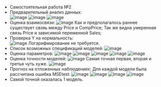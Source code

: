 * Самостоятельная работа №2
* Предварительный анализ данных:  
![image](https://user-images.githubusercontent.com/93386717/197141827-9fa69bd0-71d4-4467-b5cc-69724bbdca87.png)
![image](https://user-images.githubusercontent.com/93386717/197141933-24daecb1-a919-4de0-b199-a350759fd6d4.png)
![image](https://user-images.githubusercontent.com/93386717/197143364-51ebcf8e-e283-4381-bf75-662902b4a977.png)
* Оценка взаимосвязи:
![image](https://user-images.githubusercontent.com/93386717/197144003-dccf885b-dc23-4f14-ae85-1e676cc38781.png)
Как и предполагалось раннее существует свзяь между Price и CompPrice;
Так же видна умеренная связь Price и зависимой переменной Sales;
* Проверка Y на нормальность:  
![image](https://user-images.githubusercontent.com/93386717/197143569-e805ac1f-131b-4727-a167-991856e872c6.png)
Логарифмирование не требуется.
* Список возможных спецификаций моделей:
![image](https://user-images.githubusercontent.com/93386717/197144926-8e5e4bc2-5827-40e7-8efb-15019a283082.png)
* Оценка параметров:
![image](https://user-images.githubusercontent.com/93386717/197145503-28a6b18f-7d1a-4bae-8ec1-30b753045fb1.png)
![image](https://user-images.githubusercontent.com/93386717/197145801-8bd0a714-d93b-4ced-94f8-95a545dcafa1.png)
![image](https://user-images.githubusercontent.com/93386717/197145896-4aeb4991-b6c3-4b3d-a1cf-8ac5a97c6c10.png)
![image](https://user-images.githubusercontent.com/93386717/197145977-2d228b6b-6933-4f62-81ce-f6936cb6a0b9.png)
![image](https://user-images.githubusercontent.com/93386717/197146106-c7bd2422-9546-4f66-a8c2-101579798f38.png)
* Оценка точности моделей:
![image](https://user-images.githubusercontent.com/93386717/197146287-311d5a10-0504-4350-9ef0-8cbbcb943e69.png)
Самая точная первая, вторая и третья чуть хуже.
![image](https://user-images.githubusercontent.com/93386717/197146789-477bb4a3-b89b-447e-ab98-a50811a9520e.png)
* Прогноз на отложенных наблюдениях:
Для каждой модели была рассчитана ошибка MSEtest:
![image](https://user-images.githubusercontent.com/93386717/197147413-d3a1e127-d48e-4d1a-a7fc-0cffd9f8acba.png)
![image](https://user-images.githubusercontent.com/93386717/197147903-4e407751-4806-44f7-85cf-6c42d11d91e4.png)
![image](https://user-images.githubusercontent.com/93386717/197148163-029a981c-73e7-4739-8df0-dc23ac883c51.png)
![image](https://user-images.githubusercontent.com/93386717/197148744-2bbaf61b-5b7d-4fc8-a2e5-dcfc269087be.png)
* Самой точной оказалась 1 модель.
